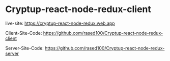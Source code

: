 # Cryptup-react-node-redux-client

live-site: https://cryptup-react-node-redux.web.app

Client-Site-Code: https://github.com/rased100/Cryptup-react-node-redux-client

Server-Site-Code: https://github.com/rased100/Cryptup-react-node-redux-server
    
